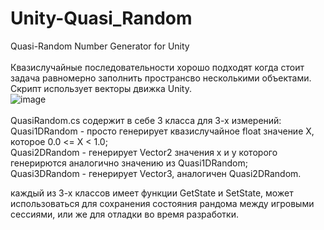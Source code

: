 # Unity-Quasi_Random
Quasi-Random Number Generator for Unity
<br><br>
Квазислучайные последовательности хорошо подходят когда стоит задача равномерно заполнить пространсво несколькими объектами. Скрипт использует векторы движка Unity.
<br>
![image](https://user-images.githubusercontent.com/99481254/183282958-04fbb0d9-c8c5-495c-be0b-3629676a03c2.png)
<br><br>
QuasiRandom.cs содержит в себе 3 класса для 3-х измерений:<br>
Quasi1DRandom - просто генерирует квазислучайное float значение X, которое 0.0 <= X < 1.0;<br>
Quasi2DRandom - генерирует Vector2 значения x и y которого генерирются аналогично значению из Quasi1DRandom;<br>
Quasi3DRandom - генерирует Vector3, аналогичен Quasi2DRandom.

каждый из 3-х классов имеет функции GetState и SetState, может использоваться для сохранения состояния рандома между игровыми сессиями, или же для отладки во время разработки.
